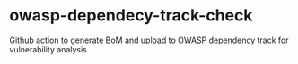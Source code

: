 # owasp-dependecy-track-check
Github action to generate BoM and upload to OWASP dependency track for vulnerability analysis
